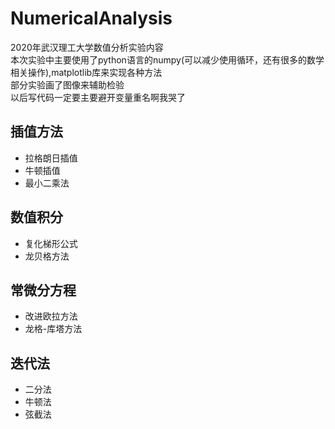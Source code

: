 # NumericalAnalysis
2020年武汉理工大学数值分析实验内容  
本次实验中主要使用了python语言的numpy(可以减少使用循环，还有很多的数学相关操作),matplotlib库来实现各种方法    
部分实验画了图像来辅助检验  
以后写代码一定要主要避开变量重名啊我哭了  
## 插值方法
- 拉格朗日插值
- 牛顿插值
- 最小二乘法
## 数值积分
- 复化梯形公式
- 龙贝格方法
## 常微分方程
- 改进欧拉方法
- 龙格-库塔方法
## 迭代法
- 二分法
- 牛顿法
- 弦截法
